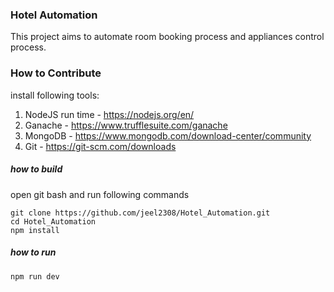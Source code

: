 ### Hotel Automation
This project aims to automate room booking process and appliances control process.

### How to Contribute
install following tools:


1. NodeJS run time - <https://nodejs.org/en/>
2. Ganache - <https://www.trufflesuite.com/ganache>
3. MongoDB - <https://www.mongodb.com/download-center/community>
4. Git - <https://git-scm.com/downloads>

##### how to build
open git bash and run following commands
```
git clone https://github.com/jeel2308/Hotel_Automation.git
cd Hotel_Automation
npm install
```

##### how to run
```
npm run dev
```
